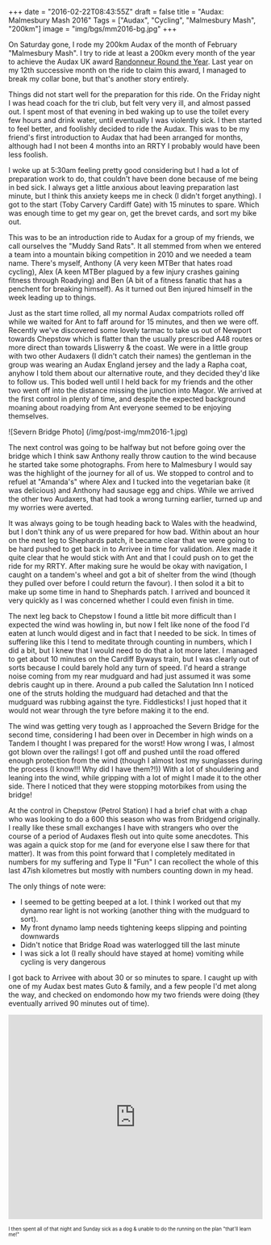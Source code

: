 +++
date = "2016-02-22T08:43:55Z"
draft = false
title = "Audax: Malmesbury Mash 2016"
Tags = ["Audax", "Cycling", "Malmesbury Mash", "200km"]
image = "img/bgs/mm2016-bg.jpg"
+++

On Saturday gone, I rode my 200km Audax of the month of February "Malmesbury Mash". I try to ride at least a 200km every month of the year to achieve the Audax UK award [Randonneur Round the Year](http://www.aukweb.net/results/other/rrtyclaim/). Last year on my 12th successive month on the ride to claim this award, I managed to break my collar bone, but that's another story entirely.

Things did not start well for the preparation for this ride. On the Friday night I was head coach for the tri club, but felt very very ill, and almost passed out. I spent most of that evening in bed waking up to use the toilet every few hours and drink water, until eventually I was violently sick. I then started to feel better, and foolishly decided to ride the Audax.  This was to be my friend's first introduction to Audax that had been arranged for months, although had I not been 4 months into an RRTY I probably would have been less foolish.

I woke up at 5:30am feeling pretty good considering but I had a lot of preparation work to do, that couldn't have been done because of me being in bed sick. I always get a little anxious about leaving preparation last minute, but I think this anxiety keeps me in check (I didn't forget anything). I got to the start (Toby Carvery Cardiff Gate) with 15 minutes to spare. Which was enough time to get my gear on, get the brevet cards, and sort my bike out.

This was to be an introduction ride to Audax for a group of my friends, we call ourselves the "Muddy Sand Rats". It all stemmed from when we entered a team into a mountain biking competition in 2010 and we needed a team name. There's myself, Anthony (A very keen MTBer that hates road cycling), Alex (A keen MTBer plagued by a few injury crashes gaining fitness through Roadying) and Ben (A bit of a fitness fanatic that has a penchent for breaking himself). As it turned out Ben injured himself in the week leading up to things.

Just as the start time rolled, all my normal Audax compatriots rolled off while we waited for Ant to faff around for 15 minutes, and then we were off. Recently we've discovered some lovely tarmac to take us out of Newport towards Chepstow which is flatter than the usually prescribed A48 routes or more direct than towards Lliswerry & the coast. We were in a little group with two other Audaxers (I didn't catch their names) the gentleman in the group was wearing an Audax England jersey and the lady a Rapha coat, anyhow I told them about our alternative route, and they decided they'd like to follow us. This boded well until I held back for my friends and the other two went off into the distance missing the junction into Magor. We arrived at the first control in plenty of time, and despite the expected background moaning about roadying from Ant everyone seemed to be enjoying themselves.

![Severn Bridge Photo]
(/img/post-img/mm2016-1.jpg)

The next control was going to be halfway but not before going over the bridge which I think saw Anthony really throw caution to the wind because he started take some photographs. From here to Malmesbury I would say was the highlight of the journey for all of us. We stopped to control and to refuel at "Amanda's" where Alex and I tucked into the vegetarian bake (it was delicious) and Anthony had sausage egg and chips. While we arrived the other two Audaxers, that had took a wrong turning earlier, turned up and my worries were averted.

It was always going to be tough heading back to Wales with the headwind, but I don't think any of us were prepared for how bad. Within about an hour on the next leg to Shephards patch, it became clear that we were going to be hard pushed to get back in to Arrivee in time for validation. Alex made it quite clear that he would stick with Ant and that I could push on to get the ride for my RRTY. After making sure he would be okay with navigation, I caught on a tandem's wheel and got a bit of shelter from the wind (though they pulled over before I could return the favour). I then solod it a bit to make up some time in hand to Shephards patch. I arrived and bounced it very quickly as I was concerned whether I could even finish in time.

The next leg back to Chepstow I found a little bit more difficult than I expected the wind was howling in, but now I felt like none of the food I'd eaten at lunch would digest and in fact that I needed to be sick. In times of suffering like this I tend to meditate through counting in numbers, which I did a bit, but I knew that I would need to do that a lot more later. I managed to get about 10 minutes on the Cardiff Byways train, but I was clearly out of sorts because I could barely hold any turn of speed. I'd heard a strange noise coming from my rear mudguard and had just assumed it was some debris caught up in there. Around a pub called the Salutation Inn I noticed one of the struts holding the mudguard had detached and that the mudguard was rubbing against the tyre. Fiddlesticks! I just hoped that it would not wear through the tyre before making it to the end.

The wind was getting very tough as I approached the Severn Bridge for the second time, considering I had been over in December in high winds on a Tandem I thought I was prepared for the worst! How wrong I was, I almost got blown over the railings! I got off and pushed until the road offered enough protection from the wind (though I almost lost my sunglasses during the process (I know!!! Why did I have them?!)) With a lot of shouldering and leaning into the wind, while gripping with a lot of might I made it to the other side. There I noticed that they were stopping motorbikes from using the bridge!

At the control in Chepstow (Petrol Station) I had a brief chat with a chap who was looking to do a 600 this season who was from Bridgend originally. I really like these small exchanges I have with strangers who over the course of a period of Audaxes flesh out into quite some anecdotes. This was again a quick stop for me (and for everyone else I saw there for that matter). It was from this point forward that I completely meditated in numbers for my suffering and Type II "Fun" I can recollect the whole of this last 47ish kilometres but mostly with numbers counting down in my head.

The only things of note were:

* I seemed to be getting beeped at a lot. I think I worked out that my dynamo rear light is not working (another thing with the mudguard to sort).
* My front dynamo lamp needs tightening keeps slipping and pointing downwards
* Didn't notice that Bridge Road was waterlogged till the last minute
* I was sick a lot (I really should have stayed at home) vomiting while cycling is very dangerous

I got back to Arrivee with about 30 or so minutes to spare. I caught up with one of my Audax best mates Guto & family, and a few people I'd met along the way, and checked on endomondo how my two friends were doing (they eventually arrived 90 minutes out of time).
 
<iframe style="max-width: 100%;" height='405' width='590' frameborder='0' allowtransparency='true' scrolling='no' src='https://www.strava.com/activities/498098863/embed/6848c2f43a5db1a22825b0d7574c9e9c0540777e'></iframe>
 
<sup><sub>I then spent all of that night and Sunday sick as a dog & unable to do the running on the plan "that'll learn me!"</sub></sup>